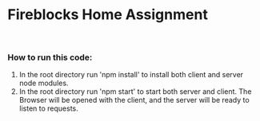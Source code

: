 # Fireblocks Home Assignment 

<br />

### How to run this code:
1. In the root directory run 'npm install' to install both client and server node modules.
2. In the root directory run 'npm start' to start both server and client. The Browser will be opened with the client, and the server will be ready to listen to requests.


